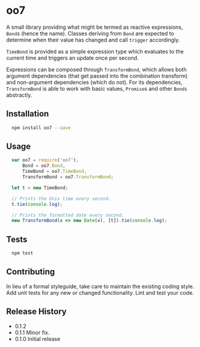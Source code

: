 oo7
=========

A small library providing what might be termed as reactive expressions, `Bond`s
(hence the name). Classes deriving from `Bond` are expected to determine when
their value has changed and call `trigger` accordingly.

`TimeBond` is provided as a simple expression type which evaluates to the
current time and triggers an update once per second.

Expressions can be composed through `TransformBond`, which allows both argument
dependencies (that get passed into the combination transform) and non-argument
dependencies (which do not). For its dependencies, `TransformBond` is able to
work with basic values, `Promise`s and other `Bonds` abstractly.

## Installation

```sh
  npm install oo7 --save
```

## Usage

```javascript
  var oo7 = require('oo7'),
      Bond = oo7.Bond,
      TimeBond = oo7.TimeBond,
	  TransformBond = oo7.TransformBond;

  let t = new TimeBond;

  // Prints the Unix time every second.
  t.tie(console.log);

  // Prints the formatted date every second.
  new TransformBond(x => new Date(x), [t]).tie(console.log);
```

## Tests

```sh
  npm test
```

## Contributing

In lieu of a formal styleguide, take care to maintain the existing coding style.
Add unit tests for any new or changed functionality. Lint and test your code.

## Release History

* 0.1.2
* 0.1.1 Minor fix.
* 0.1.0 Initial release
